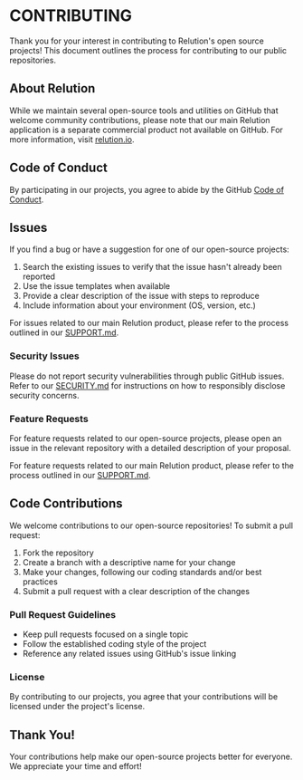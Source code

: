 # CONTRIBUTING

Thank you for your interest in contributing to Relution's open source projects! This document outlines the process for contributing to our public repositories.

## About Relution

While we maintain several open-source tools and utilities on GitHub that welcome community contributions, please note that our main Relution application is a separate commercial product not available on GitHub. For more information, visit [relution.io](https://relution.io/en).

## Code of Conduct

By participating in our projects, you agree to abide by the GitHub [Code of Conduct](https://docs.github.com/en/site-policy/github-terms/github-community-code-of-conduct).

## Issues

If you find a bug or have a suggestion for one of our open-source projects:

1. Search the existing issues to verify that the issue hasn't already been reported
2. Use the issue templates when available
3. Provide a clear description of the issue with steps to reproduce
4. Include information about your environment (OS, version, etc.)

For issues related to our main Relution product, please refer to the process outlined in our [SUPPORT.md](SUPPORT.md).

### Security Issues

Please do not report security vulnerabilities through public GitHub issues. Refer to our [SECURITY.md](SECURITY.md) for instructions on how to responsibly disclose security concerns.

### Feature Requests

For feature requests related to our open-source projects, please open an issue in the relevant repository with a detailed description of your proposal.

For feature requests related to our main Relution product, please refer to the process outlined in our [SUPPORT.md](SUPPORT.md).

## Code Contributions

We welcome contributions to our open-source repositories! To submit a pull request:

1. Fork the repository
2. Create a branch with a descriptive name for your change
3. Make your changes, following our coding standards and/or best practices
4. Submit a pull request with a clear description of the changes

### Pull Request Guidelines

- Keep pull requests focused on a single topic
- Follow the established coding style of the project
- Reference any related issues using GitHub's issue linking

### License

By contributing to our projects, you agree that your contributions will be licensed under the project's license.

## Thank You!

Your contributions help make our open-source projects better for everyone. We appreciate your time and effort!
